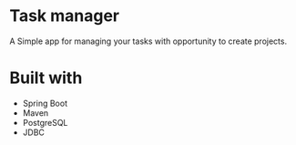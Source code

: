 # Task manager
A Simple app for managing your tasks with opportunity to create projects.

# Built with
* Spring Boot
* Maven
* PostgreSQL 
* JDBC
